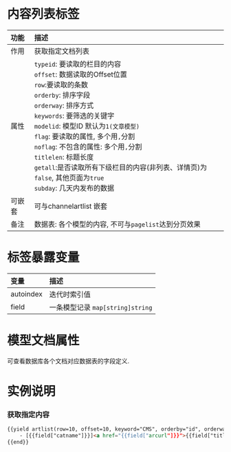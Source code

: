 # 内容列表标签
|功能| 描述|
| :------------- |:-------------|
| 作用      | 获取指定文档列表 |
| 属性      | `typeid`: 要读取的栏目的内容<br/>`offset`: 数据读取的Offset位置<br/>`row`:要读取的条数<br/>`orderby`: 排序字段 <br/>`orderway`: 排序方式<br/> `keywords`: 要筛选的关键字<br/>`modelid`: 模型ID 默认为`1(文章模型)`<br/>`flag`: 要读取的属性, 多个用`,`分割 <br/> `noflag`: 不包含的属性: 多个用`,`分割<br/>`titlelen`: 标题长度<br/>`getall`:是否读取所有下级栏目的内容(非列表、详情页)为`false`, 其他页面为`true` <br/>`subday`: 几天内发布的数据 |  
| 可嵌套 | 可与channelartlist 嵌套  |
| 备注 | 数据表: 各个模型的内容, 不可与`pagelist`达到分页效果   |   

# 标签暴露变量

|变量| 描述|
| :------------- |:-------------|
| autoindex      | 迭代时索引值 |
| field | 一条模型记录 `map[string]string` |

# 模型文档属性

可查看数据库各个文档对应数据表的字段定义. 

# 实例说明
### 获取指定内容 
```html
{{yield artlist(row=10, offset=10, keyword="CMS", orderby="id", orderway="asc", modelid=2, getall=true, subday=3, flag="c") content}}
    - [{{field["catname"]}}]<a href="{{field["arcurl"]}}">{{field["title"]}}</a>
{{end}}
```